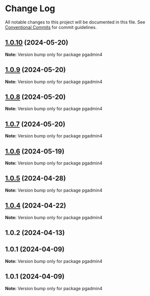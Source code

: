 # Change Log

All notable changes to this project will be documented in this file.
See [Conventional Commits](https://conventionalcommits.org) for commit guidelines.

## [1.0.10](https://github.com/Kallenju/notes/compare/pgadmin4@1.0.9...pgadmin4@1.0.10) (2024-05-20)

**Note:** Version bump only for package pgadmin4





## [1.0.9](https://github.com/Kallenju/notes/compare/pgadmin4@1.0.8...pgadmin4@1.0.9) (2024-05-20)

**Note:** Version bump only for package pgadmin4





## [1.0.8](https://github.com/Kallenju/notes/compare/pgadmin4@1.0.7...pgadmin4@1.0.8) (2024-05-20)

**Note:** Version bump only for package pgadmin4





## [1.0.7](https://github.com/Kallenju/notes/compare/pgadmin4@1.0.6...pgadmin4@1.0.7) (2024-05-20)

**Note:** Version bump only for package pgadmin4





## [1.0.6](https://github.com/Kallenju/notes/compare/pgadmin4@1.0.5...pgadmin4@1.0.6) (2024-05-19)

**Note:** Version bump only for package pgadmin4





## [1.0.5](https://github.com/Kallenju/notes/compare/pgadmin4@1.0.4...pgadmin4@1.0.5) (2024-04-28)

**Note:** Version bump only for package pgadmin4





## [1.0.4](https://github.com/Kallenju/notes/compare/pgadmin4@1.0.2...pgadmin4@1.0.4) (2024-04-22)

**Note:** Version bump only for package pgadmin4





## 1.0.2 (2024-04-13)



## 1.0.1 (2024-04-09)

**Note:** Version bump only for package pgadmin4





## 1.0.1 (2024-04-09)

**Note:** Version bump only for package pgadmin4
